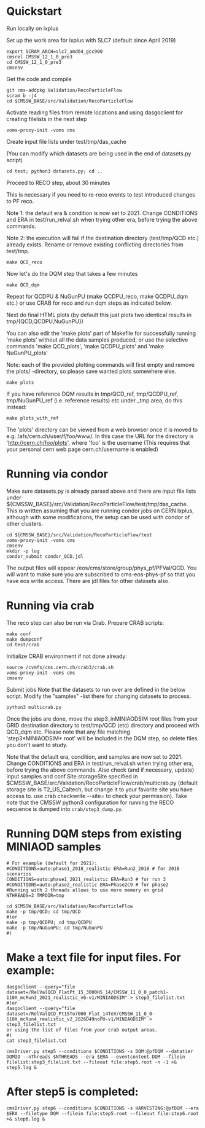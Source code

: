 
# Quickstart

Run locally on lxplus


Set up the work area
for lxplus with SLC7 (default since April 2019)

~~~
export SCRAM_ARCH=slc7_amd64_gcc900
cmsrel CMSSW_12_1_0_pre3
cd CMSSW_12_1_0_pre3
cmsenv
~~~

Get the code and compile

~~~
git cms-addpkg Validation/RecoParticleFlow
scram b -j4
cd $CMSSW_BASE/src/Validation/RecoParticleFlow
~~~

Activate reading files from remote locations and
using dasgoclient for creating filelists in the next step

~~~
voms-proxy-init -voms cms
~~~

Create input file lists under test/tmp/das_cache

(You can modify which datasets are being used in the end of datasets.py script)

~~~
cd test; python3 datasets.py; cd ..
~~~

Proceed to RECO step, about 30 minutes

This is necessary if you need to re-reco events to test introduced changes to PF reco.

Note 1: the default era & condition is now set to 2021. Change CONDITIONS and
ERA in test/run_relval.sh when trying other era, before trying the above commands.

Note 2: the execution will fail if the destination directory (test/tmp/QCD etc.)
already exists. Rename or remove existing conflicting directories from test/tmp.

~~~
make QCD_reco
~~~

Now let's do the DQM step that takes a few minutes

~~~
make QCD_dqm
~~~

Repeat for QCDPU & NuGunPU (make QCDPU_reco, make QCDPU_dqm etc.) or use CRAB
for reco and run dqm steps as indicated below.

Next do final HTML plots (by default this just plots two identical results in
tmp/{QCD,QCDPU,NuGunPU})

You can also edit the 'make plots' part of Makefile for successfully running
'make plots' without all the data samples produced, or use the selective commands
'make QCD_plots', 'make QCDPU_plots' and 'make NuGunPU_plots'

Note: each of the provided plotting commands will first empty and remove the
plots/ -directory, so please save wanted plots somewhere else.

~~~
make plots
~~~

If you have reference DQM results in tmp/QCD_ref, tmp/QCDPU_ref,
tmp/NuGunPU_ref (i.e. reference results) etc under _tmp area, do this instead:

~~~
make plots_with_ref
~~~

The 'plots' directory can be viewed from a web browser once it is moved to e.g. /afs/cern.ch/user/f/foo/www/.
In this case the URL for the directory is 'http://cern.ch/foo/plots', where 'foo' is the username
(This requires that your personal cern web page cern.ch/username is enabled)


# Running via condor

Make sure datasets.py is already parsed above and there are input file lists under ${CMSSW_BASE}/src/Validation/RecoParticleFlow/test/tmp/das_cache. This is written assuming that you are running condor jobs on CERN lxplus, although with some modifications, the setup can be used with condor of other clusters.

~~~
cd ${CMSSW_BASE}/src/Validation/RecoParticleFlow/test
voms-proxy-init -voms cms
cmsenv
mkdir -p log
condor_submit condor_QCD.jdl
~~~

The output files will appear /eos/cms/store/group/phys_pf/PFVal/QCD. You will want to make sure you are subscribed to cms-eos-phys-pf so that you have eos write access. There are jdl files for other datasets also.


# Running via crab


The reco step can also be run via Crab. Prepare CRAB scripts:

~~~
make conf
make dumpconf
cd test/crab
~~~

Initialize CRAB environment if not done already:

~~~
source /cvmfs/cms.cern.ch/crab3/crab.sh
voms-proxy-init -voms cms
cmsenv
~~~

Submit jobs
Note that the datasets to run over are defined in the below script.
Modify the "samples" -list there for changing datasets to process.

~~~
python3 multicrab.py
~~~

Once the jobs are done, move the step3_inMINIAODSIM root files
from your GRID destination directory to test/tmp/QCD (etc) directory and proceed
with QCD_dqm etc.
Please note that any file matching 'step3\*MINIAODSIM\*.root' will
be included in the DQM step, so delete files you don't want to study.



Note that the default era, condition, and samples are now set to 2021. Change CONDITIONS and ERA in test/run_relval.sh when trying other era, before trying the above commands. Also check (and if necessary, update) input samples and conf.Site.storageSite specified in $CMSSW_BASE/src/Validation/RecoParticleFlow/crab/multicrab.py (default storage site is T2_US_Caltech, but change it to your favorite site you have access to. use crab checkwrite --site=<site> to check your permission).
Take note that the CMSSW python3 configuration for running the RECO sequence is dumped into `crab/step3_dump.py`.


# Running DQM steps from existing MINIAOD samples

~~~
# For example (default for 2021):
#CONDITIONS=auto:phase1_2018_realistic ERA=Run2_2018 # for 2018 scenarios
CONDITIONS=auto:phase1_2021_realistic ERA=Run3 # for run 3
#CONDITIONS=auto:phase2_realistic ERA=Phase2C9 # for phase2
#Running with 2 threads allows to use more memory on grid
NTHREADS=2 TMPDIR=tmp

cd $CMSSW_BASE/src/Validation/RecoParticleFlow
make -p tmp/QCD; cd tmp/QCD
#(or
make -p tmp/QCDPU; cd tmp/QCDPU
make -p tmp/NuGunPU; cd tmp/NuGunPU
#)
~~~

# Make a text file for input files. For example:

~~~
dasgoclient --query="file dataset=/RelValQCD_FlatPt_15_3000HS_14/CMSSW_11_0_0_patch1-110X_mcRun3_2021_realistic_v6-v1/MINIAODSIM" > step3_filelist.txt
#(or
dasgoclient --query="file dataset=/RelValQCD_Pt15To7000_Flat_14TeV/CMSSW_11_0_0-110X_mcRun4_realistic_v2_2026D49noPU-v1/MINIAODSIM" > step3_filelist.txt
or using the list of files from your crab output areas.
#)
cat step3_filelist.txt

cmsDriver.py step5 --conditions $CONDITIONS -s DQM:@pfDQM --datatier DQMIO --nThreads $NTHREADS --era $ERA --eventcontent DQM --filein filelist:step3_filelist.txt --fileout file:step5.root -n -1 >& step5.log &
~~~

# After step5 is completed:
~~~
cmsDriver.py step6 --conditions $CONDITIONS -s HARVESTING:@pfDQM --era $ERA --filetype DQM --filein file:step5.root --fileout file:step6.root >& step6.log &
~~~
